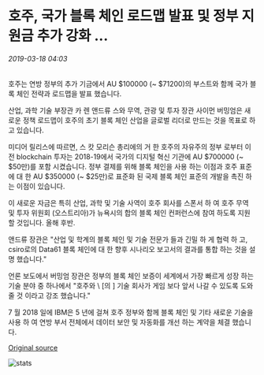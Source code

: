 # 호주, 국가 블록 체인 로드맵 발표 및 정부 지원금 추가 강화 ...

###### 2019-03-18 04:03

호주는 연방 정부의 추가 기금에서 AU $100000 (~ $71200)의 부스트와 함께 국가 블록 체인 전략과 로드맵을 발표 했습니다.

산업, 과학 기술 부장관 카 렌 앤드류 스와 무역, 관광 및 투자 장관 사이먼 버밍엄은 새로운 정책 로드맵이 호주의 초기 블록 체인 산업을 글로벌 리더로 만드는 것을 목표로 하 고 있습니다.

미디어 릴리스에 따르면, 스 캇 모리슨 총리에의 거 한 호주의 자유주의 정부 로부터 이전 blockchain 투자는 2018-19에서 국가의 디지털 혁신 기관에 AU $700000 (~ $50만)를 포함 시켰습니다. 정부 결제를 위해 블록 체인을 사용 하는 이점과 호주 표준에 대 한 AU $350000 (~ $25만)로 표준화 된 국제 블록 체인 표준의 개발을 촉진 하는 이점이 있습니다.

이 새로운 자금은 특히 산업, 과학 및 기술 사역이 호주 회사를 스폰서 하 여 호주 무역 및 투자 위원회 (오스트리아)가 뉴욕시의 합의 블록 체인 컨퍼런스에 참여 하도록 지원할 것입니다. 올해 후반.

앤드류 장관은 "산업 및 학계의 블록 체인 및 기술 전문가 들과 긴밀 하 게 협력 하 고, csiro로의 Data61 블록 체인에 대 한 향후 시나리오 보고서의 결과를 통합 하는 것을 설명 했습니다."

언론 보도에서 버밍엄 장관은 정부의 블록 체인 보증이 세계에서 가장 빠르게 성장 하는 기술 분야 중 하나에서 "호주와 \ [의 \] 기술 회사가 게임 보다 앞서 나갈 수 있도록 도와 줄 것 이라고 강조 했습니다."

7 월 2018 일에 IBM은 5 년에 걸쳐 호주 정부와 함께 블록 체인 및 기타 새로운 기술을 사용 하 여 연방 부서 전체에서 데이터 보안 및 자동화를 개선 하는 계약을 체결 했습니다.

[Original source](https://cointelegraph.com/news/australia-announces-national-blockchain-roadmap-and-further-boost-to-government-funding)

![stats](https://c.statcounter.com/11760860/0/a89fa40b/1/ "stats")
